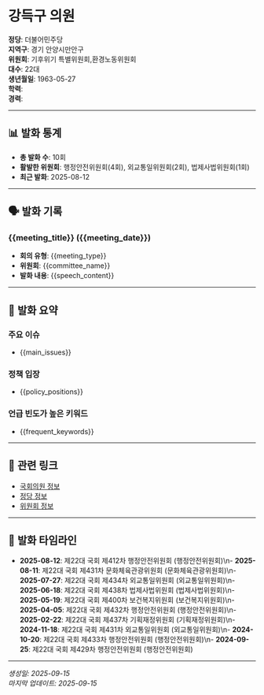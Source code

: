 # 강득구 의원

**정당**: 더불어민주당  
**지역구**: 경기 안양시만안구  
**위원회**: 기후위기 특별위원회,환경노동위원회  
**대수**: 22대  
**생년월일**: 1963-05-27  
**학력**:   
**경력**:   

---

## 📊 발화 통계

- **총 발화 수**: 10회
- **활발한 위원회**: 행정안전위원회(4회), 외교통일위원회(2회), 법제사법위원회(1회)
- **최근 발화**: 2025-08-12

---

## 🗣️ 발화 기록

### {{meeting_title}} ({{meeting_date}})
- **회의 유형**: {{meeting_type}}
- **위원회**: {{committee_name}}
- **발화 내용**: {{speech_content}}

---

## 📝 발화 요약

### 주요 이슈
- {{main_issues}}

### 정책 입장
- {{policy_positions}}

### 언급 빈도가 높은 키워드
- {{frequent_keywords}}

---

## 🔗 관련 링크

- [국회의원 정보]({{assembly_info_url}})
- [정당 정보]({{party_info_url}})
- [위원회 정보]({{committee_info_url}})

---

## 📅 발화 타임라인

- **2025-08-12**: 제22대 국회 제412차 행정안전위원회 (행정안전위원회)\n- **2025-08-11**: 제22대 국회 제431차 문화체육관광위원회 (문화체육관광위원회)\n- **2025-07-27**: 제22대 국회 제434차 외교통일위원회 (외교통일위원회)\n- **2025-06-18**: 제22대 국회 제438차 법제사법위원회 (법제사법위원회)\n- **2025-05-19**: 제22대 국회 제400차 보건복지위원회 (보건복지위원회)\n- **2025-04-05**: 제22대 국회 제432차 행정안전위원회 (행정안전위원회)\n- **2025-02-22**: 제22대 국회 제437차 기획재정위원회 (기획재정위원회)\n- **2024-11-18**: 제22대 국회 제431차 외교통일위원회 (외교통일위원회)\n- **2024-10-20**: 제22대 국회 제433차 행정안전위원회 (행정안전위원회)\n- **2024-09-25**: 제22대 국회 제429차 행정안전위원회 (행정안전위원회)

---

*생성일: 2025-09-15*  
*마지막 업데이트: 2025-09-15*
